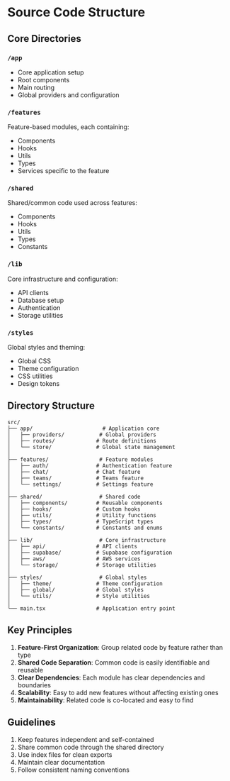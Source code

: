 # Source Code Structure

## Core Directories

### `/app`

- Core application setup
- Root components
- Main routing
- Global providers and configuration

### `/features`

Feature-based modules, each containing:

- Components
- Hooks
- Utils
- Types
- Services specific to the feature

### `/shared`

Shared/common code used across features:

- Components
- Hooks
- Utils
- Types
- Constants

### `/lib`

Core infrastructure and configuration:

- API clients
- Database setup
- Authentication
- Storage utilities

### `/styles`

Global styles and theming:

- Global CSS
- Theme configuration
- CSS utilities
- Design tokens

## Directory Structure

```
src/
├── app/                      # Application core
│   ├── providers/           # Global providers
│   ├── routes/             # Route definitions
│   └── store/              # Global state management
│
├── features/                # Feature modules
│   ├── auth/               # Authentication feature
│   ├── chat/               # Chat feature
│   ├── teams/              # Teams feature
│   └── settings/           # Settings feature
│
├── shared/                  # Shared code
│   ├── components/         # Reusable components
│   ├── hooks/              # Custom hooks
│   ├── utils/              # Utility functions
│   ├── types/              # TypeScript types
│   └── constants/          # Constants and enums
│
├── lib/                     # Core infrastructure
│   ├── api/                # API clients
│   ├── supabase/           # Supabase configuration
│   ├── aws/                # AWS services
│   └── storage/            # Storage utilities
│
├── styles/                  # Global styles
│   ├── theme/              # Theme configuration
│   ├── global/             # Global styles
│   └── utils/              # Style utilities
│
└── main.tsx                # Application entry point
```

## Key Principles

1. **Feature-First Organization**: Group related code by feature rather than type
2. **Shared Code Separation**: Common code is easily identifiable and reusable
3. **Clear Dependencies**: Each module has clear dependencies and boundaries
4. **Scalability**: Easy to add new features without affecting existing ones
5. **Maintainability**: Related code is co-located and easy to find

## Guidelines

1. Keep features independent and self-contained
2. Share common code through the shared directory
3. Use index files for clean exports
4. Maintain clear documentation
5. Follow consistent naming conventions
